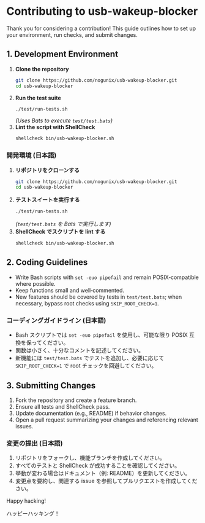 # Contributing to usb-wakeup-blocker

Thank you for considering a contribution!
This guide outlines how to set up your environment, run checks, and submit changes.

## 1. Development Environment

1. **Clone the repository**
   ```bash
   git clone https://github.com/nogunix/usb-wakeup-blocker.git
   cd usb-wakeup-blocker
   ```
2. **Run the test suite**
   ```bash
   ./test/run-tests.sh
   ```
   *(Uses Bats to execute `test/test.bats`)*
3. **Lint the script with ShellCheck**
   ```bash
   shellcheck bin/usb-wakeup-blocker.sh
   ```

### 開発環境 (日本語)
1. **リポジトリをクローンする**
   ```bash
   git clone https://github.com/nogunix/usb-wakeup-blocker.git
   cd usb-wakeup-blocker
   ```
2. **テストスイートを実行する**
   ```bash
   ./test/run-tests.sh
   ```
   *(`test/test.bats` を Bats で実行します)*
3. **ShellCheck でスクリプトを lint する**
   ```bash
   shellcheck bin/usb-wakeup-blocker.sh
   ```

## 2. Coding Guidelines

- Write Bash scripts with `set -euo pipefail` and remain POSIX‑compatible where possible.
- Keep functions small and well‑commented.
- New features should be covered by tests in `test/test.bats`; when necessary, bypass root checks using `SKIP_ROOT_CHECK=1`.

### コーディングガイドライン (日本語)
- Bash スクリプトでは `set -euo pipefail` を使用し、可能な限り POSIX 互換を保ってください。
- 関数は小さく、十分なコメントを記述してください。
- 新機能には `test/test.bats` でテストを追加し、必要に応じて `SKIP_ROOT_CHECK=1` で root チェックを回避してください。

## 3. Submitting Changes

1. Fork the repository and create a feature branch.
2. Ensure all tests and ShellCheck pass.
3. Update documentation (e.g., README) if behavior changes.
4. Open a pull request summarizing your changes and referencing relevant issues.

### 変更の提出 (日本語)
1. リポジトリをフォークし、機能ブランチを作成してください。
2. すべてのテストと ShellCheck が成功することを確認してください。
3. 挙動が変わる場合はドキュメント（例: README）を更新してください。
4. 変更点を要約し、関連する issue を参照してプルリクエストを作成してください。

Happy hacking!

ハッピーハッキング！
